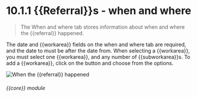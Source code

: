 # 10.1.1    {{Referral}}s - when and where

> The When and where tab stores information about when and where the {{referral}} happened. 

The date and {{workarea}} fields on the when and where tab are required, and the date to must be after the date from. When selecting a {{workarea}}, you must select one {{workarea}}, and any number of {{subworkarea}}s. To add a {{workarea}}, click on the button and choose from the options. 

![When the {{referral}} happened]({{imgpath}}193a.png) 

###### {{core}} module

